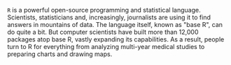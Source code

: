 <code>R</code> is a powerful open-source programming and statistical language. Scientists, statisticians and, increasingly, journalists are using it to find answers in mountains of data. The language itself, known as "base R", can do quite a bit. But computer scientists have built more than 12,000 packages atop base R, vastly expanding its capabilities. As a result, people turn to R for everything from analyzing multi-year medical studies to preparing charts and drawing maps.
